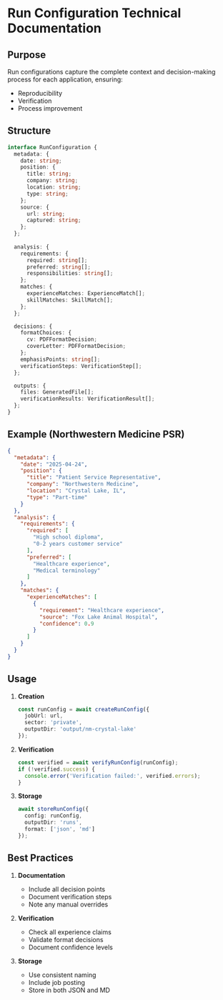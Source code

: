 # Run Configuration Technical Documentation

## Purpose

Run configurations capture the complete context and decision-making process for each application, ensuring:
- Reproducibility
- Verification
- Process improvement

## Structure

```typescript
interface RunConfiguration {
  metadata: {
    date: string;
    position: {
      title: string;
      company: string;
      location: string;
      type: string;
    };
    source: {
      url: string;
      captured: string;
    };
  };
  
  analysis: {
    requirements: {
      required: string[];
      preferred: string[];
      responsibilities: string[];
    };
    matches: {
      experienceMatches: ExperienceMatch[];
      skillMatches: SkillMatch[];
    };
  };

  decisions: {
    formatChoices: {
      cv: PDFFormatDecision;
      coverLetter: PDFFormatDecision;
    };
    emphasisPoints: string[];
    verificationSteps: VerificationStep[];
  };

  outputs: {
    files: GeneratedFile[];
    verificationResults: VerificationResult[];
  };
}
```

## Example (Northwestern Medicine PSR)

```json
{
  "metadata": {
    "date": "2025-04-24",
    "position": {
      "title": "Patient Service Representative",
      "company": "Northwestern Medicine",
      "location": "Crystal Lake, IL",
      "type": "Part-time"
    }
  },
  "analysis": {
    "requirements": {
      "required": [
        "High school diploma",
        "0-2 years customer service"
      ],
      "preferred": [
        "Healthcare experience",
        "Medical terminology"
      ]
    },
    "matches": {
      "experienceMatches": [
        {
          "requirement": "Healthcare experience",
          "source": "Fox Lake Animal Hospital",
          "confidence": 0.9
        }
      ]
    }
  }
}
```

## Usage

1. **Creation**
   ```typescript
   const runConfig = await createRunConfig({
     jobUrl: url,
     sector: 'private',
     outputDir: 'output/nm-crystal-lake'
   });
   ```

2. **Verification**
   ```typescript
   const verified = await verifyRunConfig(runConfig);
   if (!verified.success) {
     console.error('Verification failed:', verified.errors);
   }
   ```

3. **Storage**
   ```typescript
   await storeRunConfig({
     config: runConfig,
     outputDir: 'runs',
     format: ['json', 'md']
   });
   ```

## Best Practices

1. **Documentation**
   - Include all decision points
   - Document verification steps
   - Note any manual overrides

2. **Verification**
   - Check all experience claims
   - Validate format decisions
   - Document confidence levels

3. **Storage**
   - Use consistent naming
   - Include job posting
   - Store in both JSON and MD
